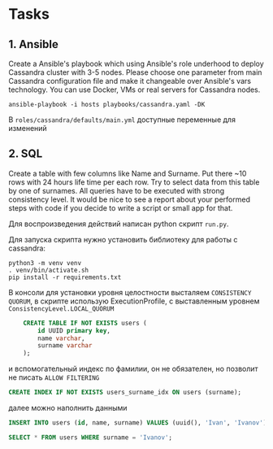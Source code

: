 # Tasks

## 1. Ansible

Create a Ansible's playbook which using Ansible's role underhood to deploy Cassandra cluster with 3-5 nodes. 
Please choose one parameter from main Cassandra configuration file and make it changeable over Ansible's vars
technology. You can use Docker, VMs or real servers for Cassandra nodes.

```shell
ansible-playbook -i hosts playbooks/cassandra.yaml -DK
```
В `roles/cassandra/defaults/main.yml` доступные переменные для изменений

## 2. SQL

Create a table with few columns like Name and Surname. Put there ~10 rows with 24 hours life time per each row. 
Try to select data from this table by one of surnames. All queries have to be executed with strong consistency level.
It would be nice  to see a report about your performed steps with code if you decide to write a script or small 
app for that. 

Для воспроизведения действий написан python скрипт `run.py`. 

Для запуска скрипта нужно установить библиотеку для работы с cassandra:
```shell
python3 -m venv venv
. venv/bin/activate.sh
pip install -r requirements.txt
```

В консоли для установки уровня целостности высталяем `CONSISTENCY QUORUM`, в скрипте использую ExecutionProfile, с выставленным уровнем `ConsistencyLevel.LOCAL_QUORUM`

```sql
    CREATE TABLE IF NOT EXISTS users (
        id UUID primary key,
        name varchar,
        surname varchar
    );
```
и вспомогательный индекс по фамилии, он не обязателен, но позволит не писать `ALLOW FILTERING` 
```sql
CREATE INDEX IF NOT EXISTS users_surname_idx ON users (surname);
```

далее можно наполнить данными
```sql
INSERT INTO users (id, name, surname) VALUES (uuid(), 'Ivan', 'Ivanov') USING TTL 86400;
```

```sql
SELECT * FROM users WHERE surname = 'Ivanov';
```